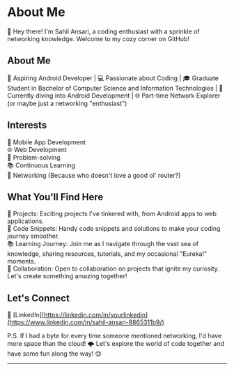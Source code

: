 # About Me

👋 Hey there! I'm Sahil Ansari, a coding enthusiast with a sprinkle of networking knowledge. Welcome to my cozy corner on GitHub!

## About Me

🚀 Aspiring Android Developer | 💻 Passionate about Coding | 🎓 Graduate Student in Bachelor of Computer Science and Information Technologies | 🌱 Currently diving into Android Development | 🌐 Part-time Network Explorer (or maybe just a networking "enthusiast")

## Interests

📱 Mobile App Development  
🌐 Web Development  
🔧 Problem-solving  
📚 Continuous Learning  
📡 Networking (Because who doesn't love a good ol' router?)

## What You'll Find Here

📁 Projects: Exciting projects I've tinkered with, from Android apps to web applications.  
📝 Code Snippets: Handy code snippets and solutions to make your coding journey smoother.  
📚 Learning Journey: Join me as I navigate through the vast sea of knowledge, sharing resources, tutorials, and my occasional "Eureka!" moments.  
🤝 Collaboration: Open to collaboration on projects that ignite my curiosity. Let's create something amazing together!

## Let's Connect

🔗 [LinkedIn][https://linkedin.com/in/yourlinkedin](https://www.linkedin.com/in/sahil-ansari-8865311b9/)

P.S. If I had a byte for every time someone mentioned networking, I'd have more space than the cloud! 🌩️ Let's explore the world of code together and have some fun along the way! 😊

---

